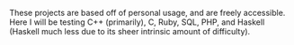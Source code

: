 These projects are based off of personal usage, and are freely accessible. 
Here I will be testing C++ (primarily), C, Ruby, SQL, PHP, and Haskell (Haskell much less due to its sheer intrinsic amount of difficulty).
